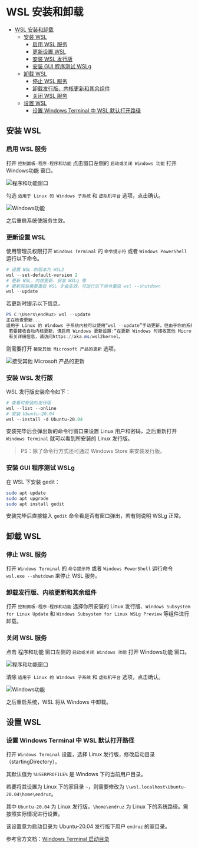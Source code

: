 # WSL 安装和卸载

- [WSL 安装和卸载](#wsl-安装和卸载)
  - [安装 WSL](#安装-wsl)
    - [启用 WSL 服务](#启用-wsl-服务)
    - [更新设置 WSL](#更新设置-wsl)
    - [安装 WSL 发行版](#安装-wsl-发行版)
    - [安装 GUI 程序测试 WSLg](#安装-gui-程序测试-wslg)
  - [卸载 WSL](#卸载-wsl)
    - [停止 WSL 服务](#停止-wsl-服务)
    - [卸载发行版、内核更新和其余组件](#卸载发行版内核更新和其余组件)
    - [关闭 WSL 服务](#关闭-wsl-服务)
  - [设置 WSL](#设置-wsl)
    - [设置 Windows Terminal 中 WSL 默认打开路径](#设置-windows-terminal-中-wsl-默认打开路径)

## 安装 WSL

### 启用 WSL 服务

打开 `控制面板-程序-程序和功能` 点击窗口左侧的 `启动或关闭 Windows 功能` 打开 Windows功能 窗口。

![程序和功能窗口](./image/enable_or_disable_Windows_features1.png)

勾选 `适用于 Linux 的 Windows 子系统` 和 `虚拟机平台` 选项，点击确认。

![Windows功能](./image/enable_or_disable_Windows_features2.png)

之后重启系统使服务生效。

### 更新设置 WSL

使用管理员权限打开 `Windows Terminal` 的 `命令提示符` 或者 `Windows PowerShell` 运行以下命令。

```powershell
# 设置 WSL 的版本为 WSL2
wsl --set-default-version 2
# 更新 WSL，内核更新、安装 WSLg 等
# 更新完后需要重启 WSL 才会生效，可运行以下命令重启 wsl --shutdown
wsl --update
```

若更新时提示以下信息，

```powershell
PS C:\Users\endRuz> wsl --update
正在检查更新...
适用于 Linux 的 Windows 子系统内核可以使用“wsl --update”手动更新，但由于你的系统设置，无法进行自动更新。
 若要接收自动内核更新，请启用 Windows 更新设置:“在更新 Windows 时接收其他 Microsoft 产品的更新”。
 有关详细信息，请访问https://aka.ms/wsl2kernel。
```

则需要打开 `接受其他 Microsoft 产品的更新` 选项。

![接受其他 Microsoft 产品的更新](./image/enable_update.png)

### 安装 WSL 发行版

WSL 发行版安装命令如下：

```powershell
# 查看可安装的发行版
wsl --list --online
# 安装 Ubuntu-20.04
wsl --install -d Ubuntu-20.04
```

安装完毕后会弹出新的命令行窗口来设置 Linux 用户和密码，之后重新打开 `Windows Terminal` 就可以看到所安装的 Linux 发行版。

> PS：除了命令行方式还可通过 Windows Store 来安装发行版。

### 安装 GUI 程序测试 WSLg

在 WSL 下安装 gedit：

```bash
sudo apt update
sudo apt upgrade
sudo apt install gedit
```

安装完毕后直接输入 `gedit` 命令看是否有窗口弹出，若有则说明 WSLg 正常。

## 卸载 WSL

### 停止 WSL 服务

打开 `Windows Terminal` 的 `命令提示符` 或者 `Windows PowerShell` 运行命令 `wsl.exe --shutdown` 来停止 WSL 服务。

### 卸载发行版、内核更新和其余组件

打开 `控制面板-程序-程序和功能` 选择你所安装的 Linux 发行版、`Windows Subsystem for Linux Update` 和 `Windows Subsystem for Linux WSLg Preview` 等组件进行卸载。

### 关闭 WSL 服务

点击 程序和功能 窗口左侧的 `启动或关闭 Windows 功能` 打开 Windows功能 窗口。

![程序和功能窗口](./image/enable_or_disable_Windows_features1.png)

清除 `适用于 Linux 的 Windows 子系统` 和 `虚拟机平台` 选项，点击确认。

![Windows功能](./image/enable_or_disable_Windows_features2.png)

之后重启系统，WSL 将从 Windows 中卸载。

## 设置 WSL

### 设置 Windows Terminal 中 WSL 默认打开路径

打开 `Windows Terminal` 设置，选择 Linux 发行版，修改启动目录（startingDirectory）。

其默认值为 `%USERPROFILE%` 是 Windows 下的当前用户目录。

若要将其设置为 Linux 下的家目录 `~`，则需要修改为 `\\wsl.localhost\Ubuntu-20.04\home\endruz`。

其中 `Ubuntu-20.04` 为 Linux 发行版，`\home\endruz` 为 Linux 下的系统路径。需按照实际情况进行设置。

该设置意为启动目录为 Ubuntu-20.04 发行版下用户 `endruz` 的家目录。

参考官方文档：[Windows Terminal 启动目录](https://docs.microsoft.com/zh-cn/windows/terminal/customize-settings/profile-general#starting-directory)
